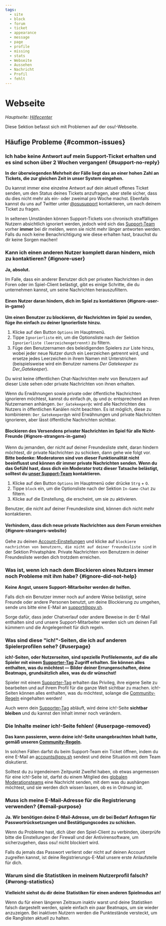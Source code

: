 ```yaml
---
tags:
  - site
  - block
  - forum
  - ticket
  - appearance
  - message
  - page
  - profile
  - missing
  - stats
  - Webseite
  - Aussehen
  - Nachricht
  - Profil
  - fehlt
---
```


# Webseite

*Hauptseite: [Hilfecenter](/wiki/Help_centre)*

Diese Sektion befasst sich mit Problemen auf der osu!-Webseite.

## Häufige Probleme {#common-issues}

### Ich habe keine Antwort auf mein Support-Ticket erhalten und es sind schon über 2 Wochen vergangen! {#support-no-reply}

**In der überwiegenden Mehrheit der Fälle liegt das an einer hohen Zahl an Tickets, die zur gleichen Zeit in unser System eingehen.**

Du kannst immer eine einzelne Antwort auf dein aktuell offenes Ticket senden, um den Status deines Tickets anzufragen, aber stelle sicher, dass du dies nicht mehr als ein- oder zweimal pro Woche machst. Ebenfalls kannst du uns auf Twitter unter [@osusupport](https://twitter.com/osusupport) kontaktieren, um nach deinem Ticket zu fragen.

In seltenen Umständen können Support-Tickets von chronisch straffälligen Nutzern absichtlich ignoriert werden, jedoch wird sich das [Support-Team](/wiki/People/Account_support_team) vorher **immer** bei dir melden, wenn sie nicht mehr länger antworten werden. Falls du noch keine Benachrichtigung wie diese erhalten hast, brauchst du dir keine Sorgen machen!

### Kann ich einen anderen Nutzer komplett daran hindern, mich zu kontaktieren? {#ignore-user}

**Ja, absolut.**

Im Falle, dass ein anderer Benutzer dich per privaten Nachrichten in den Foren oder im Spiel-Client belästigt, gibt es einige Schritte, die du unternehmen kannst, um seine Nachrichten herauszufiltern.

#### Einen Nutzer daran hindern, dich im Spiel zu kontaktieren {#ignore-user-in-game}

**Um einen Benutzer zu blockieren, dir Nachrichten im Spiel zu senden, füge ihn einfach zu deiner Ignorierliste hinzu.**

1. Klicke auf den Button `Options` im Hauptmenü.
2. Tippe `Ignorierliste` ein, um die Optionsliste nach der Sektion `Ignorierliste (leerzeichengetrennt)` zu filtern.
3. Füge den Benutzernamen des beleidigenden Spielers zur Liste hinzu, wobei jeder neue Nutzer durch ein Leerzeichen getrennt wird, und ersetze jedes Leerzeichen in ihrem Namen mit Unterstrichen (beispielsweise wird ein Benutzer namens *Der Gatekeeper* zu *Der\_Gatekeeper*).

Du wirst keine öffentlichen Chat-Nachrichten mehr von Benutzern auf dieser Liste sehen oder private Nachrichten von ihnen erhalten.

Wenn du Erwähnungen sowie private oder öffentliche Nachrichten ignorieren möchtest, kannst du einfach `@h`, `@p` und `@c` entsprechend an ihren Nutzernamen anhängen. `Der_Gatekeeper@c` wird alle Nachrichten des Nutzers in öffentlichen Kanälen nicht beachten. Es ist möglich, diese zu kombinieren: `Der_Gatekeeper@ph` wird Erwähnungen und private Nachrichten ignorieren, aber lässt öffentliche Nachrichten sichtbar.

#### Blockieren des Versendens privater Nachrichten im Spiel für alle Nicht-Freunde {#ignore-strangers-in-game}

Wenn du jemanden, der nicht auf deiner Freundesliste steht, daran hindern möchtest, dir private Nachrichten zu schicken, dann gehe wie folgt vor. **Bitte bedenke: Moderatoren sind von dieser Funktionalität nicht beeinflusst und können dir immer private Nachrichten senden. Wenn du das Gefühl hast, dass dich ein Moderator trotz dieser Tatsache belästigt, solltest du [unser Support-Team](mailto:support@ppy.sh) kontaktieren.**

1. Klicke auf den Button `Options` im Hauptmenü oder drücke `Strg` + `O`.
2. Tippe `block` ein, um die Optionsliste nach der Sektion `In-Game-Chat` zu filtern.
3. Klicke auf die Einstellung, die erscheint, um sie zu aktivieren.

Benutzer, die nicht auf deiner Freundesliste sind, können dich nicht mehr kontaktieren.

<!-- TODO: describe how to ignore others' posts and comments when https://github.com/ppy/osu-web/issues/2319 is implemented -->

#### Verhindern, dass dich neue private Nachrichten aus dem Forum erreichen {#ignore-strangers-website}

Gehe zu deinen [Account-Einstellungen](https://osu.ppy.sh/home/account/edit) und klicke auf `blockiere nachrichten von benutzern, die nicht auf deiner freundesliste sind` in der Sektion Privatsphäre. Private Nachrichten von Benutzern in deiner Freundesliste werden dich trotzdem erreichen.

### Was ist, wenn ich nach dem Blockieren eines Nutzers immer noch Probleme mit ihm habe? {#ignore-did-not-help}

**Keine Angst, unsere Support-Mitarbeiter werden dir helfen.**

Falls dich ein Benutzer immer noch auf andere Weise belästigt, seine Freunde oder andere Personen benutzt, um deine Blockierung zu umgehen, sende uns bitte eine E-Mail an [support@ppy.sh](mailto:support@ppy.sh).

Sorge dafür, dass jeder Chatverlauf oder andere Beweise in der E-Mail enthalten sind und unsere Support-Mitarbeiter werden sich um deinen Fall kümmern und die Angelegenheit für dich regeln.

### Was sind diese "ich!"-Seiten, die ich auf anderen Spielerprofilen sehe? {#userpage}

**ich!-Seiten, oder Nutzerseiten, sind spezielle Profilelemente, auf die alle Spieler mit einem [Supporter-Tag](https://osu.ppy.sh/home/support) Zugriff erhalten. Sie können alles enthalten, was du möchtest — Bilder deiner Errungenschaften, deine Beatmaps, grundsätzlich alles, was du dir wünschst!**

Spieler mit einem [Supporter-Tag](https://osu.ppy.sh/home/support) erhalten das Privileg, ihre eigene Seite zu bearbeiten und auf ihrem Profil für die ganze Welt sichtbar zu machen. ich!-Seiten können alles enthalten, was du möchtest, solange die [Community-Regeln](/wiki/Rules) eingehalten werden!

Auch wenn dein [Supporter-Tag](https://osu.ppy.sh/home/support) abläuft, wird deine ich!-Seite **sichtbar bleiben** und du kannst den Inhalt immer noch verändern.

### Die Inhalte meiner ich!-Seite fehlen! {#userpage-removed}

**Das kann passieren, wenn deine ich!-Seite unangebrachten Inhalt hatte, gemäß unseren [Community-Regeln](/wiki/Rules).**

In solchen Fällen darfst du beim Support-Team ein Ticket öffnen, indem du eine E-Mail an [accounts@ppy.sh](mailto:accounts@ppy.sh) sendest und deine Situation mit dem Team diskutierst.

Solltest du zu irgendeinem Zeitpunkt Zweifel haben, ob etwas angemessen für eine ich!-Seite ist, darfst du einem Mitglied des [globalen Moderationsteams](/wiki/People/Global_Moderation_Team) eine Nachricht senden, mit dem was du aushängen möchtest, und sie werden dich wissen lassen, ob es in Ordnung ist.

### Muss ich meine E-Mail-Adresse für die Registrierung verwenden? {#email-purpose}

**Ja. Wir benötigen deine E-Mail-Adresse, um dir bei Bedarf Anfragen für Passwortrücksetzungen und Bestätigungscodes zu schicken.**

Wenn du Probleme hast, dich über den Spiel-Client zu verbinden, überprüfe bitte die Einstellungen der Firewall und der Antivirensoftware, um sicherzugehen, dass osu! nicht blockiert wird.

Falls du jemals das Passwort verlierst oder nicht auf deinen Account zugreifen kannst, ist deine Registrierungs-E-Mail unsere erste Anlaufstelle für dich.

### Warum sind die Statistiken in meinem Nutzerprofil falsch? {#wrong-statistics}

**Vielleicht siehst du dir deine Statistiken für einen anderen Spielmodus an!**

Wenn du für einen längeren Zeitraum inaktiv warst und deine Statistiken falsch dargestellt werden, spiele einfach ein paar Beatmaps, um sie wieder anzuzeigen. Bei inaktiven Nutzern werden die Punktestände versteckt, um die Ranglisten aktuell zu halten.
